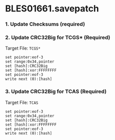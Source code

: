 # BLES01661.savepatch

### 1.  Update Checksums (required)
### 2. Update CRC32Big for TCGS* (Required)

Target File: `TCGS*`

```
set pointer:eof-3
set range:0x34,pointer
set [hash]:CRC32Big
set [hash]:xor:FFFFFFFF
set pointer:eof-3
write next (0):[hash]
```

### 3. Update CRC32Big for TCAS (Required)

Target File: `TCAS`

```
set pointer:eof-3
set range:0x34,pointer
set [hash]:CRC32Big
set [hash]:xor:FFFFFFFF
set pointer:eof-3
write next (0):[hash]
```

